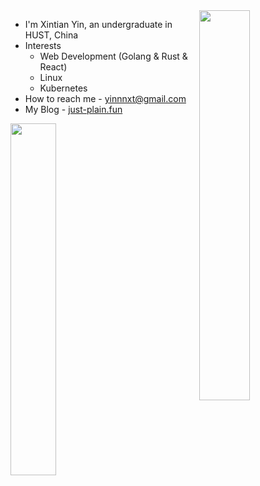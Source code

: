 <img align="right" src="https://cdn.just-plain.fun/img/image-20231218173554216.png" width="40%" />

- I'm Xintian Yin, an undergraduate in HUST, China
- Interests
  - Web Development (Golang & Rust & React)
  - Linux
  - Kubernetes
- How to reach me - yinnnxt@gmail.com
- My Blog - [just-plain.fun](https://just-plain.fun)

<img align="left" src="https://github-readme-stats.vercel.app/api?username=YiNNx" width="38%" />

